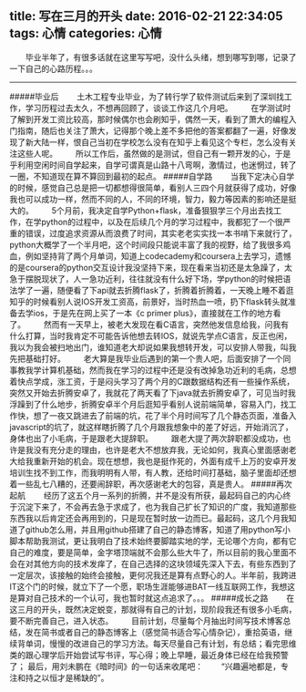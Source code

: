 title: 写在三月的开头
date: 2016-02-21 22:34:05
tags: 心情
categories: 心情
---
 　　毕业半年了，有很多话就在这里写写吧，没什么头绪，想到哪写到哪，记录了一下自己的心路历程。。。
***
#####毕业后
 　　土木工程专业毕业，为了转行学了软件测试后来到了深圳找工作，学习历程过去太久，不想再回顾了，谈谈工作这几个月吧。
　　在学测试时了解到开发工资比较高，那时候偶尔也会刷知乎，偶然一天，看到了萧大的编程入门指南，随后也关注了萧大，记得那个晚上差不多把他的答案都翻了一遍，好像发现了新大陆一样，恨自己当初在学校怎么没有在知乎上看见这个专栏，怎么没有关注这些人呢。
　　所以工作后，虽然做的是测试，但自己有一颗开发的心，于是乎利用空闲时间自学起来，自学可谓真是山路十八弯啊，激情过，也迷惘过，转了一圈，不知道现在算不算回到最初的起点。
#####自学路
　　当我下定决心自学的时候，感觉自己总是把一切都想得很简单，看别人三四个月就获得了成功，好像我也可以成功一样，然而不同的人，不同的环境，智力，毅力等因素的影响还是挺大的。
　　5个月前，我决定自学Python+flask，准备狠狠学三个月出去找工作，在学python的过程中，以及在后续几个月的学习过程中，我都犯了一个很严重的错误，过度追求资源从而浪费了时间，其实老老实实找一本书啃下来就行了，python大概学了一个半月吧，这个时间段只能说丰富了我的视野，给了我很多鸡血，例如坚持背了两个月单词，知道上codecademy和coursera上去学习，遗憾的是coursera的python交互设计我没坚持下来，现在看来当初还是太急躁了，太急于摆脱现状了，人一急功近利，往往就没有什么好下场，学python的时候把语法学了一遍，随便看了下api就去折腾flask了，折腾着折腾着，一天晚上睡不着逛知乎的时候看别人说IOS开发工资高，前景好，当时热血一喷，扔下flask转头就准备去学ios，于是先在网上买了一本《c primer plus》，直接就在工作的地方看了。
　　然而有一天早上，被老大发现在看C语言，突然他发信息给我，问我有什么打算，当时我肯定不可能告诉他想去转IOS，就说先学点C语言，反正也闲，我以为我会被扫地出门，谁知道老大却说如果我想转开发，可以安排人带我，叫我先把基础打好。
　　老大算是我毕业后遇到的第一个贵人吧，后面安排了一个同事教我学计算机基础，然而我在学习的过程中还是没有改掉急功近利的毛病，总想着快点学成，涨工资，于是闷头学习了两个月的C跟数据结构还有一些操作系统，突然又开始去折腾安卓了，我就花了两天看了下java就去折腾安卓了，可见当时我浮躁到了什么地步，折腾安卓半个月后逛知乎看别人说前端简单，容易入门，找工作快，想了一夜又跳进去了前端的坑，花了半个月时间写了几个静态页面，准备入javascript的坑了，就这样瞎折腾了几个月跟我想象中的差了好远，开始消沉了，身体也出了小毛病，于是跟老大提辞职。
　　跟老大提了两次辞职都没成功，也许是我没有充分走的理由，也许是老大不想放弃我，无论如何，我真心里面感谢老大给我重新开始的机会。现在想想，我也是挺作死的，外面有成千上万的安卓开发培训生找不到工作，而我明明有人带，有人教，还给时间打基础，脑子里面却还想着一些乱七八糟的，还要闹辞职，再次感谢老大的包容，真是贵人。
#####再次起航
　　经历了这五个月一系列的折腾，并不是没有所获，最起码自己的内心终于沉淀下来了，不会再去急于求成了，也为我自己扩长了知识的广度，我知道那些东西我以后肯定还会再用到的，只是现在暂时放一边而已。最起码，这几个月我知道了github怎么用，并且用github搭建了自己的静态博客，知道了用python写小脚本帮助我测试，更让我明白了技术始终要脚踏实地的学，无论哪个方向，都有它自己的难度，要是简单，金字塔顶端就不会那么些大牛了，所以目前的我心里面不会在对其他方向的技术发痒了，在自己选择的这块领域先深入下去，有些东西到了一定层次，该接触的始终会接触，更何况我还是算有点野心的人。半年前，我跨进IT这个门的时候，就立下了一个愿，职场生涯能够进BAT一线互联网工作，我想这是算对自己技术的一个认可，我也暂时就这点追求了。。。
#####成长之路
　　在这三月的开头，既然决定蜕变，那就得有自己的计划，现阶段我还有很多小毛病，要不断完善自己，进入状态。
　　目前计划，尽量每个月抽出时间写技术博客总结，发在简书或者自己的静态博客上（感觉简书适合写心情杂记），重拾英语，继续背单词，慢慢的改进自己的学习方法。每天尽量自己有计划，有总结；看完思维类的跟心理学后开始尝试写书评，写心得；晚上早睡，最近身体已经在给我预警了；
最后，用刘未鹏在《暗时间》的一句话来收尾吧：
　　“兴趣遍地都是，专注和持之以恒才是稀缺的”。
　　